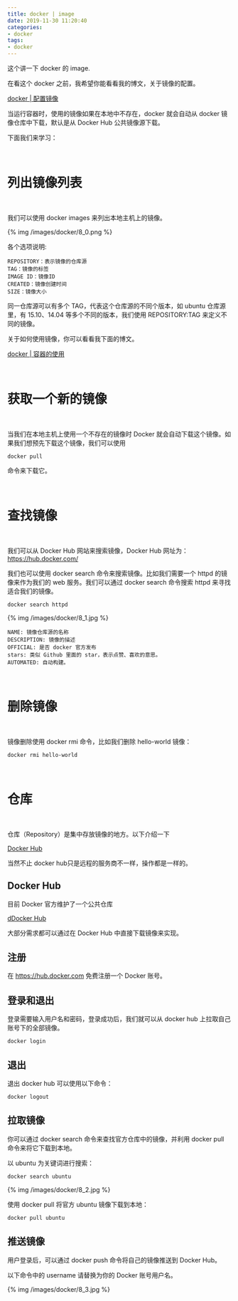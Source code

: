 ```yaml
---
title: docker | image
date: 2019-11-30 11:20:40
categories:
- docker
tags:
- docker
---
```

这个讲一下 docker 的 image.

<!--more-->

在看这个 docker 之前，我希望你能看看我的博文，关于镜像的配置。

[docker | 配置镜像](https://benpaodewoniu.github.io/2019/11/30/docker2/)

当运行容器时，使用的镜像如果在本地中不存在，docker 就会自动从 docker 镜像仓库中下载，默认是从 Docker Hub 公共镜像源下载。

下面我们来学习：

<br/>

# 列出镜像列表

<br/>

我们可以使用 docker images 来列出本地主机上的镜像。

{% img /images/docker/8_0.png %}

各个选项说明:

	REPOSITORY：表示镜像的仓库源
	TAG：镜像的标签
	IMAGE ID：镜像ID
	CREATED：镜像创建时间
	SIZE：镜像大小

同一仓库源可以有多个 TAG，代表这个仓库源的不同个版本，如 ubuntu 仓库源里，有 15.10、14.04 等多个不同的版本，我们使用 REPOSITORY:TAG 来定义不同的镜像。

关于如何使用镜像，你可以看看我下面的博文。

[docker | 容器的使用](https://benpaodewoniu.github.io/2019/12/01/docker7/)

<br/>

# 获取一个新的镜像

<br/>

当我们在本地主机上使用一个不存在的镜像时 Docker 就会自动下载这个镜像。如果我们想预先下载这个镜像，我们可以使用 

	docker pull

命令来下载它。

<br/>

# 查找镜像

<br/>

我们可以从 Docker Hub 网站来搜索镜像，Docker Hub 网址为： https://hub.docker.com/

我们也可以使用 docker search 命令来搜索镜像。比如我们需要一个 httpd 的镜像来作为我们的 web 服务。我们可以通过 docker search 命令搜索 httpd 来寻找适合我们的镜像。

	docker search httpd

{% img /images/docker/8_1.jpg %}

	NAME: 镜像仓库源的名称
	DESCRIPTION: 镜像的描述
	OFFICIAL: 是否 docker 官方发布
	stars: 类似 Github 里面的 star，表示点赞、喜欢的意思。
	AUTOMATED: 自动构建。

<br/>

# 删除镜像

<br/>

镜像删除使用 docker rmi 命令，比如我们删除 hello-world 镜像：

	docker rmi hello-world

<br/>

# 仓库

<br/>

仓库（Repository）是集中存放镜像的地方。以下介绍一下

[Docker Hub](https://hub.docker.com/)

当然不止 docker hub只是远程的服务商不一样，操作都是一样的。

## Docker Hub

目前 Docker 官方维护了一个公共仓库 

[dDocker Hub](https://hub.docker.com/)

大部分需求都可以通过在 Docker Hub 中直接下载镜像来实现。

## 注册

在 https://hub.docker.com 免费注册一个 Docker 账号。

## 登录和退出

登录需要输入用户名和密码，登录成功后，我们就可以从 docker hub 上拉取自己账号下的全部镜像。

	docker login

## 退出

退出 docker hub 可以使用以下命令：

	docker logout

## 拉取镜像

你可以通过 docker search 命令来查找官方仓库中的镜像，并利用 docker pull 命令来将它下载到本地。

以 ubuntu 为关键词进行搜索：

	docker search ubuntu

{% img /images/docker/8_2.jpg %}

使用 docker pull 将官方 ubuntu 镜像下载到本地：

	docker pull ubuntu

## 推送镜像

用户登录后，可以通过 docker push 命令将自己的镜像推送到 Docker Hub。

以下命令中的 username 请替换为你的 Docker 账号用户名。

{% img /images/docker/8_3.jpg %}

